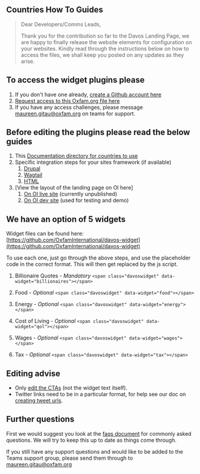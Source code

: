 ## Countries How To Guides

> Dear Developers/Comms Leads,
> 
> Thank you for the contribution so far to the Davos Landing Page, we are happy
> to finally release the website elements for configuration on your websites.
> Kindly read through the instructions below on how to access the files, we
> shall keep you posted on any updates as they arise.

## To access the widget plugins please

1. If you don't have one already, [create a Github account here](https://github.com/)
2. [Request access to this Oxfam.org file here](https://github.com/OxfamInternational/davos-widget)
3. If you have any access challenges, please message [maureen.gitau@oxfam.org](mailto:maureen.gitau@oxfam.org) on teams for support.

## Before editing the plugins please read the below guides

1. This [Documentation directory for countries to use](/docs/03-how-to/countries)
2. Specific integration steps for your sites framework (if available)
    1. [Drupal](integrations/integrate-into-a-drupal-site.md)
    2. [Wagtail](integrations/integrate-into-a-wagtail-site.md)
    3. [HTML](integrations/integrate-into-html.md)
3. [View the layout of the landing page on OI here]
    1. [On OI live site](https://www.oxfam.org/en/take-action/campaigns/shocking-billionaire-stats-10-years) (currently unpublished)
    2. [On OI dev site](https://www-d8-dev.oxinfra.org/en/take-action/campaigns/shocking-billionaire-stats-10-years) (used for testing and demo) 

## We have an option of 5 widgets
Widget files can be found here: [https://github.com/OxfamInternational/davos-widget](https://github.com/OxfamInternational/davos-widget)

To use each one, just go through the above steps, and use the placeholder code
in the correct format. This will then get replaced by the js script.

1. Billionaire Quotes - *Mandatory* `<span class="davoswidget" data-widget="billionaires"></span>`

2. Food - *Optional* `<span class="davoswidget" data-widget="food"></span>`

3. Energy - *Optional* `<span class="davoswidget" data-widget="energy"></span>`

4. Cost of Living - *Optional* `<span class="davoswidget" data-widget="qol"></span>`

5. Wages - *Optional* `<span class="davoswidget" data-widget="wages"></span>`

6. Tax - *Optional* `<span class="davoswidget" data-widget="tax"></span>`

## Editing advise

- Only [edit the CTAs](edit-the-local-ctas.md) (not the widget text itself).
- Twitter links need to be in a particular format, for help see our doc on [creating tweet urls](create-tweet-url.md).

## Further questions

First we would suggest you look at the [faqs document](/docs/04-reference/faqs.md)
for commonly asked questions.  We will try to keep this up to date as things
come through.

If you still have any support questions and would like to be added to the Teams
support group, please send them through to [maureen.gitau@oxfam.org](mailto:maureen.gitau@oxfam.org)
